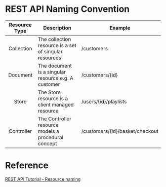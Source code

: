 # REST API Naming Convention

| Resource Type | Description  | Example  |
|:----:|--------------|----------|
|  Collection | The collection resource is a set of singular resources| /customers  |
|  Document |   The document is a singular resource e.g. A customer| /customers/{id} | 
|  Store | The Store resource is a client managed resource | /users/{id}/playlists  | 
|  Controller | The Controller resource models a procedural concept  | /customers/{id}/basket/checkout  |


# Reference
[REST API Tutorial - Resource naming](https://restfulapi.net/resource-naming/)
